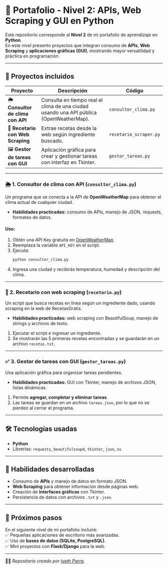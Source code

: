 # 🚀 Portafolio - Nivel 2: APIs, Web Scraping y GUI en Python

Este repositorio corresponde al **Nivel 2** de mi portafolio de aprendizaje en **Python**.  
En este nivel presento proyectos que integran consumo de **APIs**, **Web Scraping** y **aplicaciones gráficas (GUI)**, mostrando mayor versatilidad y práctica en programación.  

---

## 📂 Proyectos incluidos

| Proyecto | Descripción | Código |
|----------|-------------|--------|
| 🌦️ **Consultor de clima con API** | Consulta en tiempo real el clima de una ciudad usando una API pública (OpenWeatherMap). | `consultor_clima.py` |
| 🍳 **Recetario con Web Scraping** | Extrae recetas desde la web según ingrediente buscado. | `recetario_scraper.py` |
| 🖼️ **Gestor de tareas con GUI** | Aplicación gráfica para crear y gestionar tareas con interfaz en Tkinter. | `gestor_tareas.py` |

---

### 🌦️ 1. Consultor de clima con API (`consultor_clima.py`)
Un programa que se conecta a la API de **OpenWeatherMap** para obtener el clima actual de cualquier ciudad.  
- **Habilidades practicadas:** consumo de APIs, manejo de JSON, requests, formateo de datos.  
#### Uso:
1. Obtén una API Key gratuita en [OpenWeatherMap](https://openweathermap.org/).  
2. Reemplaza la variable `API_KEY` en el script.  
3. Ejecuta:  
   ```bash
   python consultor_clima.py
4. Ingresa una ciudad y recibirás temperatura, humedad y descripción del clima.

---

### 🍲 2. Recetario con web scraping (`recetario.py`)
Un script que busca recetas en línea según un ingrediente dado, usando scraping en la web de RecetasGratis.  
- **Habilidades practicadas:** web scraping con BeautifulSoup, manejo de strings y archivos de texto.  
1. Ejecutar el script e ingresar un ingrediente.  
2. Se mostrarán las 5 primeras recetas encontradas y se guardarán en un archivo `recetas.txt`.  

---

### ✅ 3. Gestor de tareas con GUI (`gestor_tareas.py`)
Una aplicación gráfica para organizar tareas pendientes.  
- **Habilidades practicadas:** GUI con Tkinter, manejo de archivos JSON, listas dinámicas.  
1. Permite **agregar, completar y eliminar tareas**.  
2. Las tareas se guardan en un archivo `tareas.json`, por lo que no se pierden al cerrar el programa.  

---

## 🛠 Tecnologías usadas
- **Python**  
- Librerías: `requests`, `beautifulsoup4`, `tkinter`, `json`, `os`  

---

## 🎯 Habilidades desarrolladas
- Consumo de **APIs** y manejo de datos en formato JSON.  
- **Web Scraping** para obtener información desde páginas web.  
- Creación de **interfaces gráficas** con Tkinter.  
- Persistencia de datos con archivos `.txt` y `.json`.  

---

## 📌 Próximos pasos
En el siguiente nivel de mi portafolio incluiré:  
✅ Pequeñas aplicaciones de escritorio más avanzadas.  
✅ Uso de **bases de datos (SQLite, PostgreSQL)**.  
✅ Mini proyectos con **Flask/Django** para la web.  

---

👩‍💻 *Repositorio creado por [Iveth Parra](https://www.linkedin.com/in/iveth-parra-herrera-351a6a235).*  
